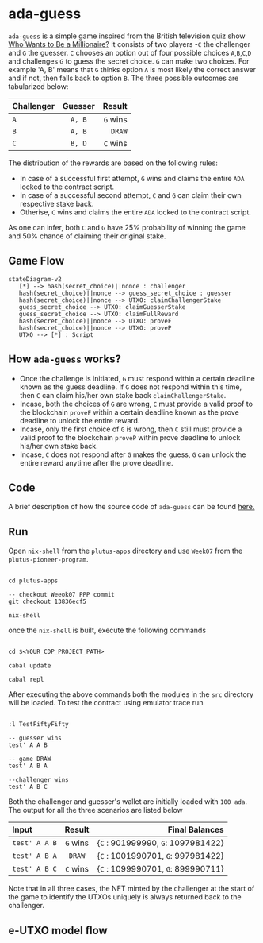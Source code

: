 # ada-guess

`ada-guess` is a simple game inspired from the British television quiz show [Who Wants to Be a Millionaire?](https://en.wikipedia.org/wiki/Who_Wants_to_Be_a_Millionaire%3F_(British_game_show))
It consists of two players  -`C` the challenger and `G` the guesser. `C` chooses an option out of four possible choices `A`,`B`,`C`,`D` and challenges `G` to guess the secret choice. `G` can make two choices. For example 'A, B' means that `G` thinks option `A` is most likely the correct answer and if not, then falls back to option `B`. The three possible outcomes are tabularized below:

| Challenger  |  Guesser    |    Result     |
| :---        |    :----:   |          ---: |
|    `A`      |    `A, B`   |    `G` wins   |
|    `B`      |    `A, B`   |    `DRAW`     |
|    `C`      |    `B, D`   |    `C` wins   |


The distribution of the rewards are based on the following rules:
* In case of a successful first attempt, `G` wins and claims the entire `ADA` locked to the contract script. 
* In case of a successful second attempt, `C` and `G` can claim their own respective stake back. 
* Otherise, `C` wins and claims the entire `ADA` locked to the contract script.

As one can infer, both `C` and `G` have 25% probability of winning the game and 50% chance of claiming their original stake.

## Game Flow

```mermaid
stateDiagram-v2 
   [*] --> hash(secret_choice)||nonce : challenger
   hash(secret_choice)||nonce --> guess_secret_choice : guesser
   hash(secret_choice)||nonce --> UTXO: claimChallengerStake
   guess_secret_choice --> UTXO: claimGuesserStake
   guess_secret_choice --> UTXO: claimFullReward
   hash(secret_choice)||nonce --> UTXO: proveF
   hash(secret_choice)||nonce --> UTXO: proveP 
   UTXO --> [*] : Script
```

## How `ada-guess` works?

* Once the challenge is initiated, `G` must respond within a certain deadline known as the guess deadline. If `G` does not respond within this
  time, then `C` can claim his/her own stake back `claimChallengerStake`.
* Incase, both the choices of `G` are wrong, `C` must provide a valid proof to the blockchain `proveF` within a certain deadline known as the prove deadline to unlock the entire reward.
* Incase, only the first choice of `G` is wrong, then `C` still must provide a valid proof to the blockchain `proveP` within prove deadline to unlock his/her own stake back. 
* Incase, `C` does not respond after `G` makes the guess, `G` can unlock the entire reward anytime after the prove deadline.


## Code

A brief description of how the source code of `ada-guess` can be found [here.](https://github.com/srinathLN7/cdp/tree/main/src) 

## Run

Open `nix-shell` from the `plutus-apps`  directory and use `Week07` from the `plutus-pioneer-program`.

```

cd plutus-apps 

-- checkout Weeok07 PPP commit
git checkout 13836ecf5

nix-shell

```

once the `nix-shell` is built, execute the following commands

```

cd $<YOUR_CDP_PROJECT_PATH>

cabal update

cabal repl

```

After executing the above commands both the modules in the `src` directory will be loaded. 
To test the contract using emulator trace run

```

:l TestFiftyFifty

-- guesser wins
test' A A B 

-- game DRAW
test' A B A

--challenger wins
test' A B C

``` 

Both the challenger and guesser's wallet are initially loaded with `100 ada`. The output for all the three scenarios are listed below

|   Input  	 |    Result   	 |            Final Balances     		|
|     :---       |    :----:     |          ---: 	 			|
|  `test' A A B` |    `G` wins   |	{`C` : 901999990,  `G`: 1097981422}	|
|  `test' A B A` |    `DRAW`     |	{`C` : 1001990701, `G`: 997981422}	|
|  `test' A B C` |    `C` wins   |	{`C` : 1099990701, `G`: 899990711}	|


Note that in all three cases, the NFT minted by the challenger at the start of the game to identify the UTXOs uniquely is always returned back to the challenger.

## e-UTXO model flow





